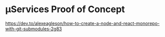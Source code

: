 # µServices Proof of Concept

https://dev.to/alexeagleson/how-to-create-a-node-and-react-monorepo-with-git-submodules-2g83